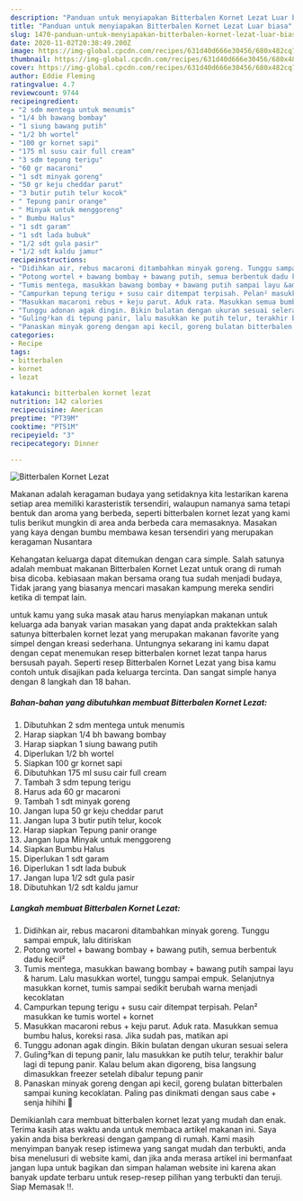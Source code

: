 ```yaml
---
description: "Panduan untuk menyiapakan Bitterbalen Kornet Lezat Luar biasa"
title: "Panduan untuk menyiapakan Bitterbalen Kornet Lezat Luar biasa"
slug: 1470-panduan-untuk-menyiapakan-bitterbalen-kornet-lezat-luar-biasa
date: 2020-11-02T20:38:49.200Z
image: https://img-global.cpcdn.com/recipes/631d40d666e30456/680x482cq70/bitterbalen-kornet-lezat-foto-resep-utama.jpg
thumbnail: https://img-global.cpcdn.com/recipes/631d40d666e30456/680x482cq70/bitterbalen-kornet-lezat-foto-resep-utama.jpg
cover: https://img-global.cpcdn.com/recipes/631d40d666e30456/680x482cq70/bitterbalen-kornet-lezat-foto-resep-utama.jpg
author: Eddie Fleming
ratingvalue: 4.7
reviewcount: 9744
recipeingredient:
- "2 sdm mentega untuk menumis"
- "1/4 bh bawang bombay"
- "1 siung bawang putih"
- "1/2 bh wortel"
- "100 gr kornet sapi"
- "175 ml susu cair full cream"
- "3 sdm tepung terigu"
- "60 gr macaroni"
- "1 sdt minyak goreng"
- "50 gr keju cheddar parut"
- "3 butir putih telur kocok"
- " Tepung panir orange"
- " Minyak untuk menggoreng"
- " Bumbu Halus"
- "1 sdt garam"
- "1 sdt lada bubuk"
- "1/2 sdt gula pasir"
- "1/2 sdt kaldu jamur"
recipeinstructions:
- "Didihkan air, rebus macaroni ditambahkan minyak goreng. Tunggu sampai empuk, lalu ditiriskan"
- "Potong wortel + bawang bombay + bawang putih, semua berbentuk dadu kecil²"
- "Tumis mentega, masukkan bawang bombay + bawang putih sampai layu &amp; harum. Lalu masukkan wortel, tunggu sampai empuk. Selanjutnya masukkan kornet, tumis sampai sedikit berubah warna menjadi kecoklatan"
- "Campurkan tepung terigu + susu cair ditempat terpisah. Pelan² masukkan ke tumis wortel + kornet"
- "Masukkan macaroni rebus + keju parut. Aduk rata. Masukkan semua bumbu halus, koreksi rasa. Jika sudah pas, matikan api"
- "Tunggu adonan agak dingin. Bikin bulatan dengan ukuran sesuai selera"
- "Guling²kan di tepung panir, lalu masukkan ke putih telur, terakhir balur lagi di tepung panir. Kalau belum akan digoreng, bisa langsung dimasukkan freezer setelah dibalur tepung panir"
- "Panaskan minyak goreng dengan api kecil, goreng bulatan bitterbalen sampai kuning kecoklatan. Paling pas dinikmati dengan saus cabe + senja hihihi 🧡"
categories:
- Recipe
tags:
- bitterbalen
- kornet
- lezat

katakunci: bitterbalen kornet lezat 
nutrition: 142 calories
recipecuisine: American
preptime: "PT39M"
cooktime: "PT51M"
recipeyield: "3"
recipecategory: Dinner

---
```



![Bitterbalen Kornet Lezat](https://img-global.cpcdn.com/recipes/631d40d666e30456/680x482cq70/bitterbalen-kornet-lezat-foto-resep-utama.jpg)

Makanan adalah keragaman budaya yang setidaknya kita lestarikan karena setiap area memiliki karasteristik tersendiri, walaupun namanya sama tetapi bentuk dan aroma yang berbeda, seperti bitterbalen kornet lezat yang kami tulis berikut mungkin di area anda berbeda cara memasaknya. Masakan yang kaya dengan bumbu membawa kesan tersendiri yang merupakan keragaman Nusantara

Kehangatan keluarga dapat ditemukan dengan cara simple. Salah satunya adalah membuat makanan Bitterbalen Kornet Lezat untuk orang di rumah bisa dicoba. kebiasaan makan bersama orang tua sudah menjadi budaya, Tidak jarang yang biasanya mencari masakan kampung mereka sendiri ketika di tempat lain.



untuk kamu yang suka masak atau harus menyiapkan makanan untuk keluarga ada banyak varian masakan yang dapat anda praktekkan salah satunya bitterbalen kornet lezat yang merupakan makanan favorite yang simpel dengan kreasi sederhana. Untungnya sekarang ini kamu dapat dengan cepat menemukan resep bitterbalen kornet lezat tanpa harus bersusah payah.
Seperti resep Bitterbalen Kornet Lezat yang bisa kamu contoh untuk disajikan pada keluarga tercinta. Dan sangat simple hanya dengan 8 langkah dan 18 bahan.


<!--inarticleads1-->

##### Bahan-bahan yang dibutuhkan membuat Bitterbalen Kornet Lezat:

1. Dibutuhkan 2 sdm mentega untuk menumis
1. Harap siapkan 1/4 bh bawang bombay
1. Harap siapkan 1 siung bawang putih
1. Diperlukan 1/2 bh wortel
1. Siapkan 100 gr kornet sapi
1. Dibutuhkan 175 ml susu cair full cream
1. Tambah 3 sdm tepung terigu
1. Harus ada 60 gr macaroni
1. Tambah 1 sdt minyak goreng
1. Jangan lupa 50 gr keju cheddar parut
1. Jangan lupa 3 butir putih telur, kocok
1. Harap siapkan  Tepung panir orange
1. Jangan lupa  Minyak untuk menggoreng
1. Siapkan  Bumbu Halus
1. Diperlukan 1 sdt garam
1. Diperlukan 1 sdt lada bubuk
1. Jangan lupa 1/2 sdt gula pasir
1. Dibutuhkan 1/2 sdt kaldu jamur




<!--inarticleads2-->

##### Langkah membuat  Bitterbalen Kornet Lezat:

1. Didihkan air, rebus macaroni ditambahkan minyak goreng. Tunggu sampai empuk, lalu ditiriskan
1. Potong wortel + bawang bombay + bawang putih, semua berbentuk dadu kecil²
1. Tumis mentega, masukkan bawang bombay + bawang putih sampai layu &amp; harum. Lalu masukkan wortel, tunggu sampai empuk. Selanjutnya masukkan kornet, tumis sampai sedikit berubah warna menjadi kecoklatan
1. Campurkan tepung terigu + susu cair ditempat terpisah. Pelan² masukkan ke tumis wortel + kornet
1. Masukkan macaroni rebus + keju parut. Aduk rata. Masukkan semua bumbu halus, koreksi rasa. Jika sudah pas, matikan api
1. Tunggu adonan agak dingin. Bikin bulatan dengan ukuran sesuai selera
1. Guling²kan di tepung panir, lalu masukkan ke putih telur, terakhir balur lagi di tepung panir. Kalau belum akan digoreng, bisa langsung dimasukkan freezer setelah dibalur tepung panir
1. Panaskan minyak goreng dengan api kecil, goreng bulatan bitterbalen sampai kuning kecoklatan. Paling pas dinikmati dengan saus cabe + senja hihihi 🧡




Demikianlah cara membuat bitterbalen kornet lezat yang mudah dan enak. Terima kasih atas waktu anda untuk membaca artikel makanan ini. Saya yakin anda bisa berkreasi dengan gampang di rumah. Kami masih menyimpan banyak resep istimewa yang sangat mudah dan terbukti, anda bisa menelusuri di website kami, dan jika anda merasa artikel ini bermanfaat jangan lupa untuk bagikan dan simpan halaman website ini karena akan banyak update terbaru untuk resep-resep pilihan yang terbukti dan teruji. Siap Memasak !!. 
